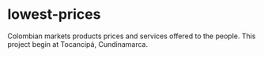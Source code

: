 # lowest-prices
Colombian markets products prices and services offered to the people. This project begin at Tocancipá, Cundinamarca.
